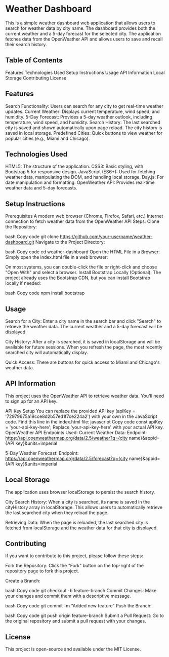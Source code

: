 # Weather Dashboard

This is a simple weather dashboard web application that allows users to search for weather data by city name. The dashboard provides both the current weather and a 5-day forecast for the selected city. The application fetches data from the OpenWeather API and allows users to save and recall their search history.

## Table of Contents

Features
Technologies Used
Setup Instructions
Usage
API Information
Local Storage
Contributing
License

## Features

Search Functionality: Users can search for any city to get real-time weather updates.
Current Weather: Displays current temperature, wind speed, and humidity.
5-Day Forecast: Provides a 5-day weather outlook, including temperature, wind speed, and humidity.
Search History: The last searched city is saved and shown automatically upon page reload. The city history is saved in local storage.
Predefined Cities: Quick buttons to view weather for popular cities (e.g., Miami and Chicago).

## Technologies Used

HTML5: The structure of the application.
CSS3: Basic styling, with Bootstrap 5 for responsive design.
JavaScript (ES6+): Used for fetching weather data, manipulating the DOM, and handling local storage.
Day.js: For date manipulation and formatting.
OpenWeather API: Provides real-time weather data and 5-day forecasts.

## Setup Instructions

Prerequisites
A modern web browser (Chrome, Firefox, Safari, etc.)
Internet connection to fetch weather data from the OpenWeather API
Steps:
Clone the Repository:

bash
Copy code
git clone https://github.com/your-username/weather-dashboard.git
Navigate to the Project Directory:

bash
Copy code
cd weather-dashboard
Open the HTML File in a Browser:
Simply open the index.html file in a web browser:

On most systems, you can double-click the file or right-click and choose "Open With" and select a browser.
Install Bootstrap Locally (Optional):
The project already uses the Bootstrap CDN, but you can install Bootstrap locally if needed:

bash
Copy code
npm install bootstrap

## Usage

Search for a City:
Enter a city name in the search bar and click "Search" to retrieve the weather data. The current weather and a 5-day forecast will be displayed.

City History:
After a city is searched, it is saved in localStorage and will be available for future sessions. When you refresh the page, the most recently searched city will automatically display.

Quick Access:
There are buttons for quick access to Miami and Chicago's weather data.

## API Information

This project uses the OpenWeather API to retrieve weather data. You'll need to sign up for an API key.

API Key Setup
You can replace the provided API key (apiKey = '72979675a19cce8d2b57ed1f7ce224a2') with your own in the JavaScript code.
Find this line in the index.html file:
javascript
Copy code
const apiKey = 'your-api-key-here';
Replace 'your-api-key-here' with your actual API key.
OpenWeather API Endpoints Used:
Current Weather Data:
Endpoint: https://api.openweathermap.org/data/2.5/weather?q={city name}&appid={API key}&units=imperial

5-Day Weather Forecast:
Endpoint: https://api.openweathermap.org/data/2.5/forecast?q={city name}&appid={API key}&units=imperial

## Local Storage

The application uses browser localStorage to persist the search history.

City Search History:
When a city is searched, its name is saved in the cityHistory array in localStorage. This allows users to automatically retrieve the last searched city when they reload the page.

Retrieving Data:
When the page is reloaded, the last searched city is fetched from localStorage and the weather data for that city is displayed.

## Contributing
If you want to contribute to this project, please follow these steps:

Fork the Repository:
Click the "Fork" button on the top-right of the repository page to fork this project.

Create a Branch:

bash
Copy code
git checkout -b feature-branch
Commit Changes:
Make your changes and commit them with a descriptive message.

bash
Copy code
git commit -m "Added new feature"
Push the Branch:

bash
Copy code
git push origin feature-branch
Submit a Pull Request:
Go to the original repository and submit a pull request with your changes.

## License

This project is open-source and available under the MIT License.